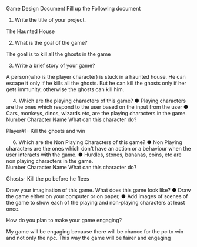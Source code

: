 Game Design Document
Fill up the Following document



1.	Write the title of your project.

The Haunted House



2.	What is the goal of the game? 

The goal is to kill all the ghosts in the game



3.	Write a brief story of your game?

A person(who is the player character) is stuck in a haunted house. He can escape it only if he kills all the ghosts. But he can kill the ghosts only if her gets immunity, otherwise the ghosts can kill him.







 
4.	Which are the playing characters of this game? 
●	Playing characters are the ones which respond to the user based on the input from the user
●	Cars, monkeys, dinos, wizards etc, are the playing characters in the game.  
Number	Character Name	What can this character do? 

Player#1-	Kill the ghosts and win
		
 
6.	Which are the Non Playing Characters of this game?
●	Non Playing characters are the ones which don't have an action or a behaviour when the user interacts with the game.
●	Hurdles, stones, bananas, coins, etc are non playing characters in the game.   
Number	Character Name	What can this character do? 

Ghosts-	Kill the pc before he flees
		



Draw your imagination of this game. What does this game look like?
●	Draw the game either on your computer or on paper, 
●	Add images of scenes of the game to show each of the playing and non-playing characters at least once.  







How do you plan to make your game engaging? 

My game will be engaging because there will be chance for the pc to win and not only the npc. This way the game will be fairer and engaging





